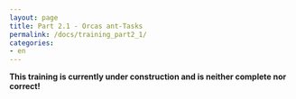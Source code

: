 ```yaml
---
layout: page
title: Part 2.1 - Orcas ant-Tasks
permalink: /docs/training_part2_1/
categories: 
- en
---
```


**This training is currently under construction and is neither complete nor correct!**